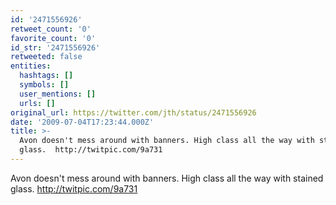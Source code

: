 ```yaml
---
id: '2471556926'
retweet_count: '0'
favorite_count: '0'
id_str: '2471556926'
retweeted: false
entities:
  hashtags: []
  symbols: []
  user_mentions: []
  urls: []
original_url: https://twitter.com/jth/status/2471556926
date: '2009-07-04T17:23:44.000Z'
title: >-
  Avon doesn't mess around with banners. High class all the way with stained
  glass.  http://twitpic.com/9a731
---
```


Avon doesn't mess around with banners. High class all the way with stained glass.  http://twitpic.com/9a731